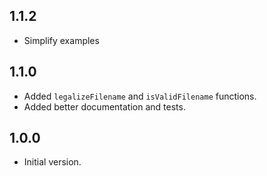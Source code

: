 ## 1.1.2

- Simplify examples

## 1.1.0

- Added `legalizeFilename` and `isValidFilename` functions.
- Added better documentation and tests.

## 1.0.0

- Initial version.

